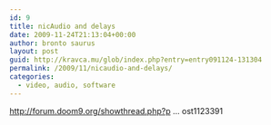 ```yaml
---
id: 9
title: nicAudio and delays
date: 2009-11-24T21:13:04+00:00
author: bronto saurus
layout: post
guid: http://kravca.mu/glob/index.php?entry=entry091124-131304
permalink: /2009/11/nicaudio-and-delays/
categories:
  - video, audio, software
---
```

<a href="http://forum.doom9.org/showthread.php?p=1123391#post1123391" target="_blank" >http://forum.doom9.org/showthread.php?p &#8230; ost1123391</a>